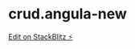 # crud.angula-new

[Edit on StackBlitz ⚡️](https://stackblitz.com/edit/primeng-tablecrud-demo-hpzp7g)